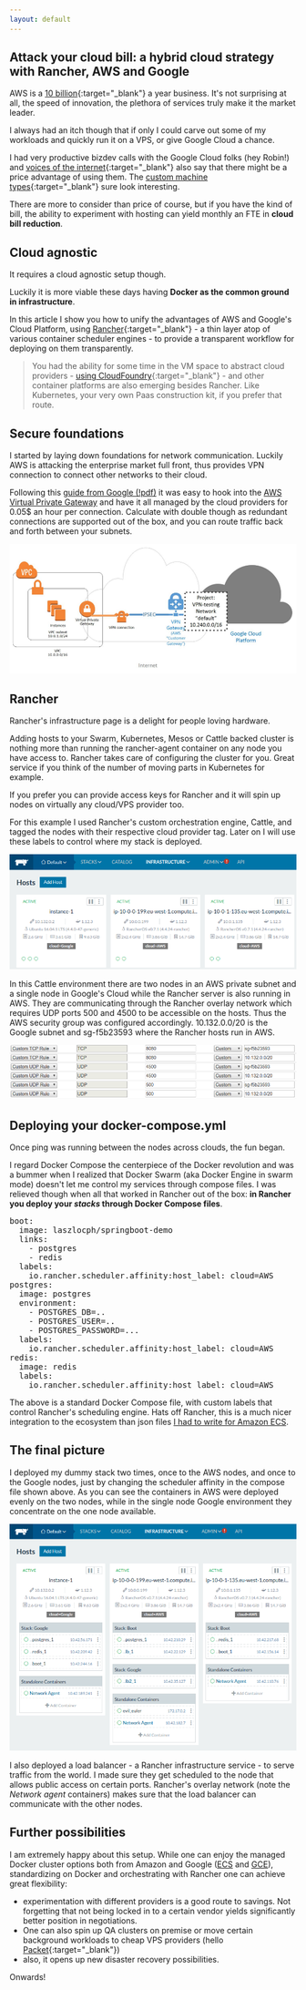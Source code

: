 ```yaml
---
layout: default
---
```


## Attack your cloud bill: a hybrid cloud strategy with Rancher, AWS and Google

AWS is a [10 billion](http://www.recode.net/2016/4/28/11586526/aws-cloud-revenue-growth){:target="_blank"} a year business. It's not surprising at all, the speed of innovation, the plethora of services truly make it the market leader.

I always had an itch though that if only I could carve out some of my workloads and quickly run it on a VPS, or give Google Cloud a chance. 

I had very productive bizdev calls with the Google Cloud folks (hey Robin!) and [voices of the internet](https://thehftguy.com/2016/11/18/google-cloud-is-50-cheaper-than-aws/){:target="_blank"} also say that there might be a price advantage of using them. 
The [custom machine types](https://cloud.google.com/compute/docs/machine-types#custom_machine_types){:target="_blank"} sure look interesting. 

There are more to consider than price of course, but if you have the kind of bill, 
the ability to experiment with hosting can yield monthly an FTE in **cloud bill reduction**.

## Cloud agnostic

It requires a cloud agnostic setup though. 

Luckily it is more viable these days having **Docker as the common ground in infrastructure**. 

In this article I show you how to unify the advantages of AWS and Google's Cloud Platform, using [Rancher](http://rancher.com/){:target="_blank"} - a thin layer atop of various container scheduler engines - to provide a transparent workflow for deploying on them transparently.

>You had the ability for some time in the VM space to abstract cloud providers - [using CloudFoundry](https://www.mendix.com/blog/new-cloud-foundry-based-mendix-cloud-runs-globally-aws/?utm_content=buffer69519&utm_medium=social&utm_source=linkedin.com&utm_campaign=buffer){:target="_blank"} - 
and other container platforms are also emerging besides Rancher. 
Like Kubernetes, your very own Paas construction kit, if you prefer that route.

## Secure foundations

I started by laying down foundations for network communication. Luckily AWS is attacking the enterprise market full front, thus provides VPN connection to connect other networks to their cloud.

Following this [guide from Google (!pdf)](https://cloud.google.com/files/CloudVPNGuide-UsingCloudVPNwithAmazonWebServices.pdf) it was easy to hook into the [AWS Virtual Private Gateway](http://docs.aws.amazon.com/AmazonVPC/latest/UserGuide/VPC_VPN.html) and have it all managed by the cloud providers for 0.05$ an hour per connection. 
Calculate with double though as redundant connections are supported out of the box, and you can route traffic back and forth between your subnets. 

![VPN](images/vpn.png)

## Rancher

Rancher's infrastructure page is a delight for people loving hardware. 

Adding hosts to your Swarm, Kubernetes, Mesos or Cattle backed cluster is nothing more than running the rancher-agent container on any node you have access to. Rancher takes care of configuring the cluster for you. Great service if you think of the number of moving parts in Kubernetes for example.

If you prefer you can provide access keys for Rancher and it will spin up nodes on virtually any cloud/VPS provider too.

For this example I used Rancher's custom orchestration engine, Cattle, and tagged the nodes with their respective cloud provider tag. Later on I will use these labels to control where my stack is deployed.

![AWS and Google](images/hosts2.png) 

In this Cattle environment there are two nodes in an AWS private subnet and a single node in Google's Cloud while the Rancher server is also running in AWS. They are communicating through the Rancher overlay network which requires UDP ports 500 and 4500 to be accessible on the hosts. Thus the AWS security group was configured accordingly. 10.132.0.0/20 is the Google subnet and sg-f5b23593 where the Rancher hosts run in AWS.

![Firewall](images/ports.png)

## Deploying your docker-compose.yml

Once ping was running between the nodes across clouds, the fun began.

I regard Docker Compose the centerpiece of the Docker revolution and was a bummer when I realized that Docker Swarm (aka Docker Engine in swarm mode) doesn't let me control my services through compose files. I was relieved though when all that worked in Rancher out of the box: **in Rancher you deploy your *stacks* through Docker Compose files**.

<pre>
boot:
  image: laszlocph/springboot-demo
  links:
    - postgres
    - redis
  labels:
    io.rancher.scheduler.affinity:host_label: cloud=AWS
postgres:
  image: postgres
  environment:
    - POSTGRES_DB=..
    - POSTGRES_USER=..
    - POSTGRES_PASSWORD=...
  labels:
    io.rancher.scheduler.affinity:host_label: cloud=AWS
redis:
  image: redis
  labels:
    io.rancher.scheduler.affinity:host_label: cloud=AWS
</pre>

The above is a standard Docker Compose file, with custom labels that control Rancher's scheduling engine. Hats off Rancher, this is a much nicer integration to the ecosystem than json files [I had to write for Amazon ECS](https://laszlo.cloud/Mastering-test-environments-with-Docker).

## The final picture

I deployed my dummy stack two times, once to the AWS nodes, and once to the Google nodes, just by changing the scheduler affinity in the compose file shown above. As you can see the containers in AWS were deployed evenly on the two nodes, while in the single node Google environment they concentrate on the one node available. 

![Deployment landscape](images/hosts.png) 

I also deployed a load balancer - a Rancher infrastructure service - to serve traffic from the world. I made sure they get scheduled to the node that allows public access on certain ports. Rancher's overlay network (note the *Network agent* containers) makes sure that the load balancer can communicate with the other nodes.

## Further possibilities

I am extremely happy about this setup. While one can enjoy the managed Docker cluster options both from Amazon and Google ([ECS](https://aws.amazon.com/ecs/) and [GCE](https://cloud.google.com/container-engine/)), standardizing on Docker and orchestrating with Rancher one can achieve great flexibility: 

* experimentation with different providers is a good route to savings. Not forgetting that not being locked in to a certain vendor yields significantly better position in negotiations.
* One can also spin up QA clusters on premise or move certain background workloads to cheap VPS providers (hello [Packet](https://www.packet.net/bare-metal/){:target="_blank"})
* also, it opens up new disaster recovery possibilities.

Onwards!

<script>
  (function(i,s,o,g,r,a,m){i['GoogleAnalyticsObject']=r;i[r]=i[r]||function(){
  (i[r].q=i[r].q||[]).push(arguments)},i[r].l=1*new Date();a=s.createElement(o),
  m=s.getElementsByTagName(o)[0];a.async=1;a.src=g;m.parentNode.insertBefore(a,m)
  })(window,document,'script','https://www.google-analytics.com/analytics.js','ga');

  ga('create', 'UA-84825803-1', 'auto');
  ga('send', 'pageview');

</script>